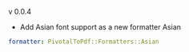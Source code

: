 v 0.0.4
  * Add Asian font support as a new formatter Asian
  ```yaml
  formatter: PivotalToPdf::Formatters::Asian
  ```

